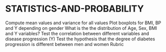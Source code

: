 # STATISTICS-AND-PROBABILITY
Compute mean values and variance for all values  Plot boxplots for BMI, BP and Y depending on gender  What is the the distribution of Age, Sex, BMI and Y variables?  Test the correlation between different variables and disease progression (Y)  Test the hypothesis that the degree of diabetes progression is different between men and women Rubric
